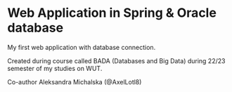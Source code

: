 # Web Application in Spring & Oracle database

My first web application with database connection.

Created during course called BADA (Databases and Big Data) during 22/23 semester of my studies on WUT.

Co-author Aleksandra Michalska (@AxelLotl8)
